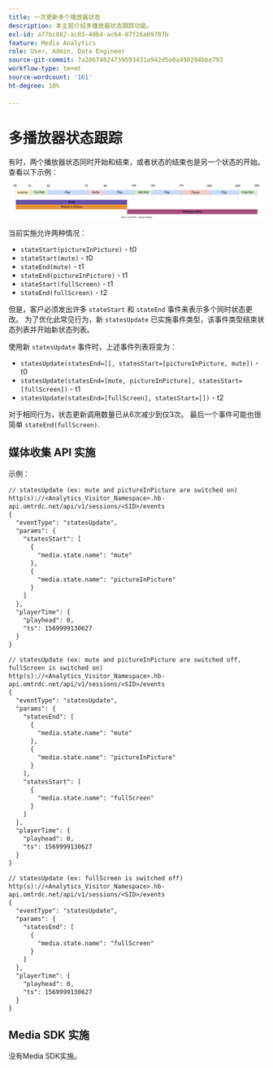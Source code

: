 ```yaml
---
title: 一次更新多个播放器状态
description: 本主题介绍多播放器状态跟踪功能。
exl-id: a77bc882-ac03-40b4-ac64-87f26a09707b
feature: Media Analytics
role: User, Admin, Data Engineer
source-git-commit: 7a28674024739593431a942d5e0a498294bbe793
workflow-type: tm+mt
source-wordcount: '161'
ht-degree: 10%

---
```


# 多播放器状态跟踪

有时，两个播放器状态同时开始和结束，或者状态的结束也是另一个状态的开始。 查看以下示例：

![多个播放器状态](assets/multiple-player-states.svg)

当前实施允许两种情况：
- `stateStart(pictureInPicture)` - t0
- `stateStart(mute)` - t0
- `stateEnd(mute)` - t1
- `stateEnd(pictureInPicture)` - t1
- `stateStart(fullScreen)` - t1
- `stateEnd(fullScreen)` - t2

但是，客户必须发出许多 `stateStart` 和 `stateEnd` 事件来表示多个同时状态更改。 为了优化此常见行为，新 `statesUpdate` 已实施事件类型，该事件类型结束状态列表并开始新状态列表。

使用新 `statesUpdate` 事件时，上述事件列表将变为：
- `statesUpdate(statesEnd=[], statesStart=[pictureInPicture, mute])` - t0
- `statesUpdate(statesEnd=[mute, pictureInPicture], statesStart=[fullScreen])` - t1
- `statesUpdate(statesEnd=[fullScreen], statesStart=[])` - t2

对于相同行为，状态更新调用数量已从6次减少到仅3次。 最后一个事件可能也很简单 `stateEnd(fullScreen)`.

## 媒体收集 API 实施

示例：

```
// statesUpdate (ex: mute and pictureInPicture are switched on)
http(s)://<Analytics_Visitor_Namespace>.hb-api.omtrdc.net/api/v1/sessions/<SID>/events
{
  "eventType": "statesUpdate",
  "params": {
    "statesStart": [
      {
        "media.state.name": "mute"
      },
      {
        "media.state.name": "pictureInPicture"
      }
    ]
  },
  "playerTime": {
    "playhead": 0,
    "ts": 1569999130627
  }
}
```

```
// statesUpdate (ex: mute and pictureInPicture are switched off, fullScreen is switched on)
http(s)://<Analytics_Visitor_Namespace>.hb-api.omtrdc.net/api/v1/sessions/<SID>/events
{
  "eventType": "statesUpdate",
  "params": {
    "statesEnd": [
      {
        "media.state.name": "mute"
      },
      {
        "media.state.name": "pictureInPicture"
      }
    ],
    "statesStart": [
      {
        "media.state.name": "fullScreen"
      }
    ]
  },
  "playerTime": {
    "playhead": 0,
    "ts": 1569999130627
  }
}
```

```
// statesUpdate (ex: fullScreen is switched off)
http(s)://<Analytics_Visitor_Namespace>.hb-api.omtrdc.net/api/v1/sessions/<SID>/events
{
  "eventType": "statesUpdate",
  "params": {
    "statesEnd": [
      {
        "media.state.name": "fullScreen"
      }
    ]
  },
  "playerTime": {
    "playhead": 0,
    "ts": 1569999130627
  }
}
```

## Media SDK 实施

没有Media SDK实施。
